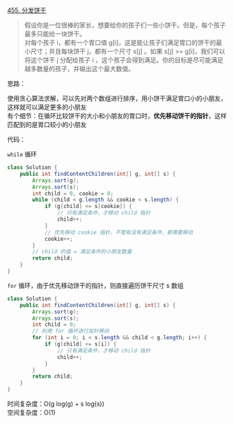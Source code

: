 [455. 分发饼干](https://leetcode-cn.com/problems/assign-cookies/)
> 假设你是一位很棒的家长，想要给你的孩子们一些小饼干。但是，每个孩子最多只能给一块饼干。   
  对每个孩子 i，都有一个胃口值 g[i]，这是能让孩子们满足胃口的饼干的最小尺寸；并且每块饼干 j，都有一个尺寸 s[j] 。如果 s[j] >= g[i]，我们可以将这个饼干 j 分配给孩子 i ，这个孩子会得到满足。你的目标是尽可能满足越多数量的孩子，并输出这个最大数值。

思路：

使用贪心算法求解，可以先对两个数组进行排序，用小饼干满足胃口小的小朋友，这样就可以满足更多的小朋友   
有个细节：在循环比较饼干的大小和小朋友的胃口时，**优先移动饼干的指针**，这样匹配到的是胃口较小的小朋友

代码：

`while` 循环
```java
class Solution {
    public int findContentChildren(int[] g, int[] s) {
        Arrays.sort(g);
        Arrays.sort(s);
        int child = 0, cookie = 0;
        while (child < g.length && cookie < s.length) {
            if (g[child] <= s[cookie]) {
                // 只有满足条件，才移动 child 指针
                child++;
            }
            // 优先移动 cookie 指针，不管有没有满足条件，都需要移动
            cookie++;
        }
        // child 的值 = 满足条件的小朋友数量
        return child;
    }
}
```

`for` 循环，由于优先移动饼干的指针，则直接遍历饼干尺寸 s 数组
```java
class Solution {
    public int findContentChildren(int[] g, int[] s) {
        Arrays.sort(g);
        Arrays.sort(s);
        int child = 0;
        // 利用 for 循环进行指针移动
        for (int i = 0; i < s.length && child < g.length; i++) {
            if (g[child] <= s[i]) {
                // 只有满足条件，才移动 child 指针
                child++;
            }
        }
        return child;
    }
}
```

时间复杂度：O(g log(g) + s log(s))    
空间复杂度：O(1)
